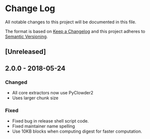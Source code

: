 # Change Log
All notable changes to this project will be documented in this file.

The format is based on [Keep a Changelog](http://keepachangelog.com/)
and this project adheres to [Semantic Versioning](http://semver.org/).

## [Unreleased]

## 2.0.0 - 2018-05-24

### Changed
- All core extractors now use PyClowder2
- Uses larger chunk size

### Fixed
- Fixed bug in release shell script code.
- Fixed maintainer name spelling
- Use 10KB blocks when computing digest for faster computation.